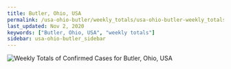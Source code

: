 ```yaml
---
title: Butler, Ohio, USA
permalink: /usa-ohio-butler/weekly_totals/usa-ohio-butler-weekly_totals.html
last_updated: Nov 2, 2020
keywords: ["Butler, Ohio, USA", "weekly totals"]
sidebar: usa-ohio-butler_sidebar
---
```


![Weekly Totals of Confirmed Cases for Butler, Ohio, USA](/covid_tracker/images/graphs/usa-ohio-butler-weekly_totals_graph.png)

